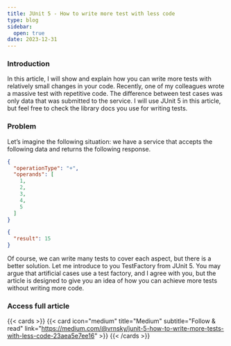```yaml
---
title: JUnit 5 - How to write more test with less code
type: blog
sidebar:
  open: true
date: 2023-12-31
---
```


### Introduction
In this article, I will show and explain how you can write more tests with relatively small changes in your code.
Recently, one of my colleagues wrote a massive test with repetitive code. 
The difference between test cases was only data that was submitted to the service. 
I will use JUnit 5 in this article, but feel free to check the library docs you use for writing tests.

### Problem
Let’s imagine the following situation: we have a service that
accepts the following data and returns the following response.

```json {filename="request.json"}
{
  "operationType": "+",
  "operands": [
    1,
    2,
    3,
    4,
    5
  ]
} 
```
```json {filename="response.json"}
{
  "result": 15
}
```

Of course, we can write many tests to cover each aspect, but there is a better solution.
Let me introduce to you TestFactory from JUnit 5. You may argue that artificial cases use
a test factory, and I agree with you, but the article is designed to give you an idea 
of how you can achieve more tests without writing more code.

### Access full article
{{< cards >}}
{{< card icon="medium" title="Medium" subtitle="Follow & read" link="https://medium.com/@vrnsky/junit-5-how-to-write-more-tests-with-less-code-23aea5e7ee16" >}}
{{< /cards >}}
